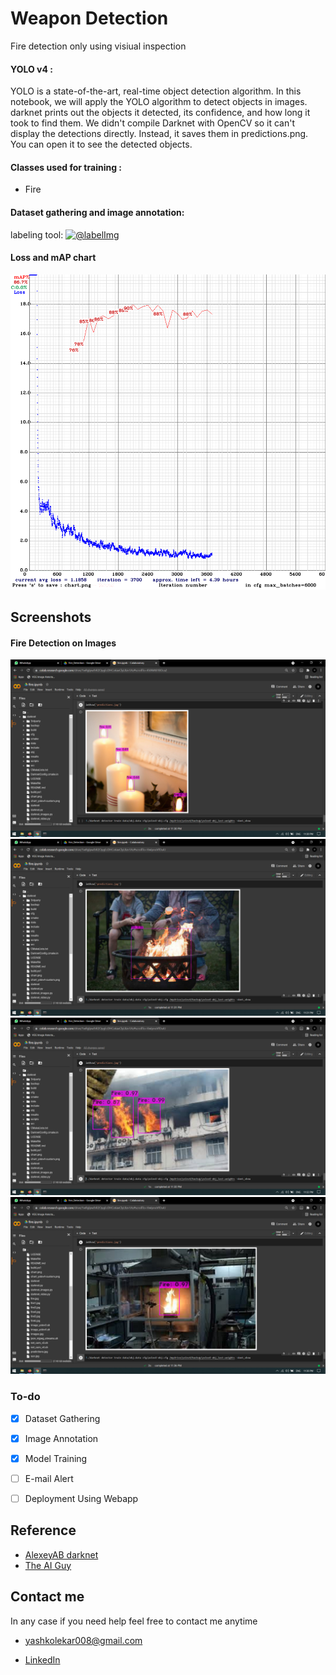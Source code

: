 # Weapon Detection

Fire detection only using visiual inspection

#### YOLO v4 :
YOLO is a state-of-the-art, real-time object detection algorithm. In this notebook, we will apply the YOLO algorithm to detect objects in images. darknet prints out the objects it detected, its confidence, and how long it took to find them. We didn't compile Darknet with OpenCV so it can't display the detections directly. Instead, it saves them in predictions.png. You can open it to see the detected objects.


#### Classes used for training :
- Fire

#### Dataset gathering and image annotation:

labeling tool: [![@labelImg](https://img.shields.io/badge/LabelImg-%20-blue)](https://github.com/tzutalin/labelImg)
#### Loss and mAP chart 
![App Screenshot](https://github.com/ll-ysh-ll/weapon-detection/blob/master/Screenshots/chart_yolov4-custom%20(4).png?raw=true)



## Screenshots

#### Fire Detection on Images
![App Screenshot](https://github.com/ll-ysh-ll/real-time-fire-detection-and-alert-system/blob/master/Screenshot/1.png?raw=true)
![App Screenshot](https://github.com/ll-ysh-ll/real-time-fire-detection-and-alert-system/blob/master/Screenshot/2.png?raw=true)
![App Screenshot](https://github.com/ll-ysh-ll/real-time-fire-detection-and-alert-system/blob/master/Screenshot/3.png?raw=true)
![App Screenshot](https://github.com/ll-ysh-ll/real-time-fire-detection-and-alert-system/blob/master/Screenshot/4.png?raw=true)

### To-do

- [x]  Dataset Gathering
- [x]  Image Annotation
- [x]  Model Training
- [ ]  E-mail Alert
- [ ]  Deployment Using Webapp



## Reference

 - [AlexeyAB darknet](https://github.com/AlexeyAB/darknet)
 - [The AI Guy](https://github.com/theAIGuysCode)
 
## Contact me

In any case if you need help feel free to contact me anytime

 - yashkolekar008@gmail.com

 - [LinkedIn](https://www.linkedin.com/in/yash-kolekar-559492116/)
